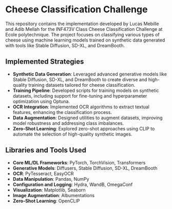 # Cheese Classification Challenge

This repository contains the implementation developed by Lucas Mebille and Adib Mellah for the INF473V Class Cheese Classification Challenge at Ecole polytechnique. The project focuses on classifying various types of cheese using machine learning models trained on synthetic data generated with tools like Stable Diffusion, SD-XL, and DreamBooth.

## Implemented Strategies

- **Synthetic Data Generation**: Leveraged advanced generative models like Stable Diffusion, SD-XL, and DreamBooth to create diverse and high-quality training datasets tailored for cheese classification.
- **Training Pipeline**: Developed scripts for training models on synthetic datasets, including support for fine-tuning and hyperparameter optimization using Optuna.
- **OCR Integration**: Implemented OCR algorithms to extract textual features, enhancing the classification process.
- **Data Augmentation**: Designed utilities to augment datasets, improving model robustness and addressing class imbalances.
- **Zero-Shot Learning**: Explored zero-shot approaches using CLIP to automate the selection of high-quality synthetic images.

## Libraries and Tools Used

- **Core ML/DL Frameworks**: PyTorch, TorchVision, Transformers
- **Generative Models**: Diffusers, Stable Diffusion, SD-XL, DreamBooth
- **OCR**: PyTesseract, EasyOCR
- **Data Manipulation**: Pandas, NumPy
- **Configuration and Logging**: Hydra, WandB, OmegaConf
- **Visualization**: Matplotlib, Seaborn
- **Image Augmentation**: Albumentations
- **Zero-Shot Learning**: OpenCLIP
